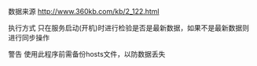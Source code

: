数据来源
http://www.360kb.com/kb/2_122.html

执行方式
只在服务启动(开机)时进行检验是否是最新数据，如果不是最新数据则进行同步操作

警告
使用此程序前需备份hosts文件，以防数据丢失

